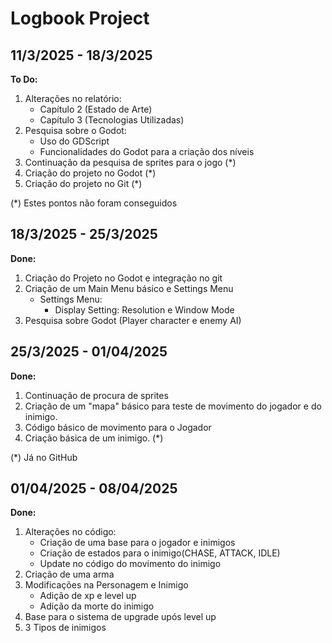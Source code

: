# Logbook Project

## 11/3/2025 - 18/3/2025
**To Do:**
1. Alterações no relatório:
	* Capítulo 2 (Estado de Arte)
	* Capítulo 3 (Tecnologias Utilizadas)
2. Pesquisa sobre o Godot:
	* Uso do GDScript
	* Funcionalidades do Godot para a criação dos níveis
3. Continuação da pesquisa de sprites para o jogo (*)	
4. Criação do projeto no Godot (*)
5. Criação do projeto no Git (*)

(*) Estes pontos não foram conseguidos

## 18/3/2025 - 25/3/2025
**Done:**
1. Criação do Projeto no Godot e integração no git
2. Criação de um Main Menu básico e Settings Menu
	* Settings Menu:
		* Display Setting: Resolution e Window Mode
3. Pesquisa sobre Godot (Player character e enemy AI)

## 25/3/2025 - 01/04/2025
**Done:**
1. Continuação de procura de sprites
2. Criação de um "mapa" básico para teste de movimento do jogador e do inimigo.
3. Código básico de movimento para o Jogador
4. Criação básica de um inimigo. (*)

(*) Já no GitHub

## 01/04/2025 - 08/04/2025
**Done:**
1. Alterações no código:
	* Criação de uma base para o jogador e inimigos
	* Criação de estados para o inimigo(CHASE, ATTACK, IDLE)
	* Update no código do movimento do inimigo
2. Criação de uma arma
3. Modificações na Personagem e Inimigo
	* Adição de xp e level up
	* Adição da morte do inimigo
4. Base para o sistema de upgrade upós level up
5. 3 Tipos de inimigos
